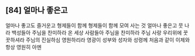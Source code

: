 ## [84] 얼마나 좋은고

얼마나 좋고도 즐거운고 형제들이 함께 형제들이 함께 모여 사는 것 얼마나 좋은고 
뭇 나라 백성들아 주님을 찬미하라 온 세상 사람들아 주님을 찬미하라 
주님 사랑 우리위에 꿋꿋하셔라 주님의 진실하심 영원하리라 
영광이 성부와 성자와 성령께 처음과 같이 이제와 항상 영원히 아멘
